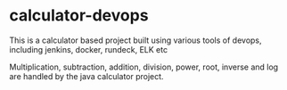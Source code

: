 # calculator-devops
This is a calculator based project built using various tools of devops, including jenkins, docker, rundeck, ELK etc

Multiplication, subtraction, addition, division, power, root, inverse and log are handled by the java calculator project.
